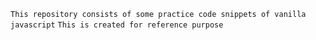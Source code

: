 `This repository consists of some practice code snippets of vanilla javascript`
`This is created for reference purpose`